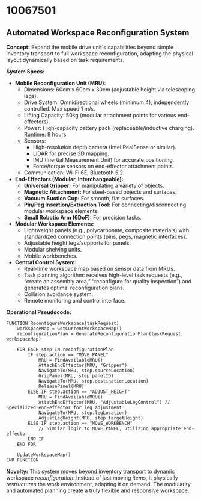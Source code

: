 # 10067501

## Automated Workspace Reconfiguration System

**Concept:** Expand the mobile drive unit's capabilities beyond simple inventory transport to full workspace reconfiguration, adapting the physical layout dynamically based on task requirements.

**System Specs:**

*   **Mobile Reconfiguration Unit (MRU):**
    *   Dimensions: 60cm x 60cm x 30cm (adjustable height via telescoping legs).
    *   Drive System: Omnidirectional wheels (minimum 4), independently controlled. Max speed 1 m/s.
    *   Lifting Capacity: 50kg (modular attachment points for various end-effectors).
    *   Power: High-capacity battery pack (replaceable/inductive charging). Runtime: 8 hours.
    *   Sensors:
        *   High-resolution depth camera (Intel RealSense or similar).
        *   LiDAR for precise 3D mapping.
        *   IMU (Inertial Measurement Unit) for accurate positioning.
        *   Force/torque sensors on end-effector attachment points.
    *   Communication: Wi-Fi 6E, Bluetooth 5.2.
*   **End-Effectors (Modular, Interchangeable):**
    *   **Universal Gripper:** For manipulating a variety of objects.
    *   **Magnetic Attachment:** For steel-based objects and surfaces.
    *   **Vacuum Suction Cup:** For smooth, flat surfaces.
    *   **Pin/Peg Insertion/Extraction Tool:** For connecting/disconnecting modular workspace elements.
    *   **Small Robotic Arm (6DoF):** For precision tasks.
*   **Modular Workspace Elements:**
    *   Lightweight panels (e.g., polycarbonate, composite materials) with standardized connection points (pins, pegs, magnetic interfaces).
    *   Adjustable height legs/supports for panels.
    *   Modular shelving units.
    *   Mobile workbenches.
*   **Central Control System:**
    *   Real-time workspace map based on sensor data from MRUs.
    *   Task planning algorithm: receives high-level task requests (e.g., “create an assembly area,” “reconfigure for quality inspection”) and generates optimal reconfiguration plans.
    *   Collision avoidance system.
    *   Remote monitoring and control interface.

**Operational Pseudocode:**

```
FUNCTION ReconfigureWorkspace(taskRequest)
    workspaceMap = GetCurrentWorkspaceMap()
    reconfigurationPlan = GenerateReconfigurationPlan(taskRequest, workspaceMap)

    FOR EACH step IN reconfigurationPlan
        IF step.action == "MOVE_PANEL"
            MRU = FindAvailableMRU()
            AttachEndEffector(MRU, "Gripper")
            NavigateTo(MRU, step.sourceLocation)
            GripPanel(MRU, step.panelID)
            NavigateTo(MRU, step.destinationLocation)
            ReleasePanel(MRU)
        ELSE IF step.action == "ADJUST_HEIGHT"
            MRU = FindAvailableMRU()
            AttachEndEffector(MRU, "AdjustableLegControl") // Specialized end-effector for leg adjustment
            NavigateTo(MRU, step.legLocation)
            AdjustLegHeight(MRU, step.targetHeight)
        ELSE IF step.action == "MOVE_WORKBENCH"
            // Similar logic to MOVE_PANEL, utilizing appropriate end-effector
        END IF
    END FOR

    UpdateWorkspaceMap()
END FUNCTION
```

**Novelty:** This system moves beyond inventory transport to dynamic workspace *reconfiguration*.  Instead of just moving *items*, it physically *restructures* the work environment, adapting it on demand.  The modularity and automated planning create a truly flexible and responsive workspace.